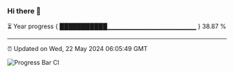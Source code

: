 ### Hi there 👋

⏳ Year progress { ███████████▁▁▁▁▁▁▁▁▁▁▁▁▁▁▁▁▁▁▁ } 38.87 %

---

⏰ Updated on Wed, 22 May 2024 06:05:49 GMT

![Progress Bar CI](https://github.com/liununu/liununu/workflows/Progress%20Bar%20CI/badge.svg)
